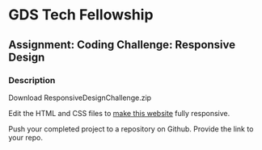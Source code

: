 # GDS Tech Fellowship

## Assignment: Coding Challenge: Responsive Design

### Description

Download ResponsiveDesignChallenge.zip 

Edit the HTML and CSS files to [make this website](http://stu.cbu.edu/~nmutasa/Project2.html) fully responsive. 

Push your completed project to a repository on Github. Provide the link to your repo.
